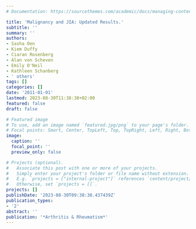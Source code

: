```yaml
---
# Documentation: https://sourcethemes.com/academic/docs/managing-content/

title: 'Malignancy and JIA: Updated Results.'
subtitle: ''
summary: ''
authors:
- Sasha Oen
- Kiem Duffy
- Ciaran Rosenberg
- Alan von Scheven
- Emily O'Neil
- Kathleen Schanberg
- ' others'
tags: []
categories: []
date: '2011-01-01'
lastmod: 2023-08-30T11:38:38+02:00
featured: false
draft: false

# Featured image
# To use, add an image named `featured.jpg/png` to your page's folder.
# Focal points: Smart, Center, TopLeft, Top, TopRight, Left, Right, BottomLeft, Bottom, BottomRight.
image:
  caption: ''
  focal_point: ''
  preview_only: false

# Projects (optional).
#   Associate this post with one or more of your projects.
#   Simply enter your project's folder or file name without extension.
#   E.g. `projects = ["internal-project"]` references `content/project/deep-learning/index.md`.
#   Otherwise, set `projects = []`.
projects: []
publishDate: '2023-08-30T09:38:38.437439Z'
publication_types:
- '2'
abstract: ''
publication: '*Arthritis & Rheumatism*'
---
```

